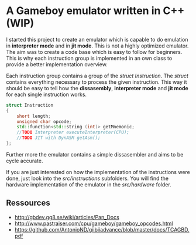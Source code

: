 # A Gameboy emulator written in C++ (WIP)

I started this project to create an emulator which is capable to do emulation in **interpreter mode** and in **jit mode**.
This is not a highly optimized emulator. The aim was to create a code base which is easy to follow for beginners.
This is why each instruction group is implemented in an own class to provide a better implementation overview.

Each instruction group contains a group of the *struct Instruction*. The *struct* contains everything necessary to process the given instruction. This way it should be easy to tell how the **dissasembly**, **interpreter mode** and **jit mode** for each single instruction works.

```cpp
struct Instruction
{
    short length;
    unsigned char opcode;
    std::function<std::string (int)> getMnemonic;
    //TODO Interpreter executeInterpreter(CPU);
    //TODO JIT with DynASM getAsm();
};
```

Further more the emulator contains a simple dissasembler and aims to be cycle accurate.

If you are just interested on how the implementation of the instructions were done, just look into the *src/instructions* subfolders.
You will find the hardware implementation of the emulator in the *src/hardware* folder. 

## Ressources

- http://gbdev.gg8.se/wiki/articles/Pan_Docs
- http://www.pastraiser.com/cpu/gameboy/gameboy_opcodes.html
- https://github.com/AntonioND/giibiiadvance/blob/master/docs/TCAGBD.pdf